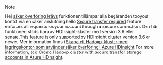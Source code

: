 > [!NOTE]
> <span data-ttu-id="f2009-101">Hej [säker överföring krävs](../articles/storage/common/storage-require-secure-transfer.md) funktionen tillämpar alla begäranden tooyour kontot via en säker anslutning.</span><span class="sxs-lookup"><span data-stu-id="f2009-101">hello [Secure transfer required](../articles/storage/common/storage-require-secure-transfer.md) feature enforces all requests tooyour account through a secure connection.</span></span> <span data-ttu-id="f2009-102">Den här funktionen stöds bara av HDInsight-kluster med version 3.6 eller senare.</span><span class="sxs-lookup"><span data-stu-id="f2009-102">This feature is only supported by HDInsight cluster version 3.6 or newer.</span></span> <span data-ttu-id="f2009-103">Mer information finns i [Skapa ett Hadoop-kluster med lagringskonton som använder säker överföring i Azure HDInsight](../articles/hdinsight/hdinsight-hadoop-create-linux-clusters-with-secure-transfer-storage.md).</span><span class="sxs-lookup"><span data-stu-id="f2009-103">For more information, see [Create Hadoop cluster with secure transfer storage accounts in Azure HDInsight](../articles/hdinsight/hdinsight-hadoop-create-linux-clusters-with-secure-transfer-storage.md).</span></span>
